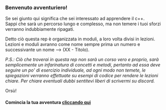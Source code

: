 ### Benvenuto avventuriero!  
Se sei giunto qui significa che sei interessato ad apprendere il c++.  
Sappi che sarà un percorso lungo e complesso, ma non temere i tuoi sforzi verranno indubbiamente ripagati.  

Detto ciò questa rep è organizzata in moduli, a loro volta divisi in lezioni.  
Lezioni e moduli avranno come nome sempre prima un numero e successivante un nome --> (XX - Titolo).

*P.S.: Ciò che troverai in questa rep non sarà un corso vero e  proprio, sarà semplicemente un infarinatura di concetti e metodi, pertanto ad essa deve seguire un po' di esercizio individuale, ad ogni modo non temete, le spiegazioni verranno effettuate su esempi di codice per rendere le lezioni chiare. Per chiare eventuali dubbi sentitevi liberi di scrivermi su discord.*  

Orsù!  
#### Comincia la tua avventura [cliccando qui](https://github.com/TheNeku/cpp-journey/blob/main/01%20-%20Bases/00%20-%20Intro.md)
